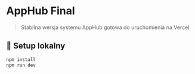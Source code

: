 # AppHub Final

> Stabilna wersja systemu AppHub gotowa do uruchomienia na Vercel

## 🔧 Setup lokalny

```bash
npm install
npm run dev
